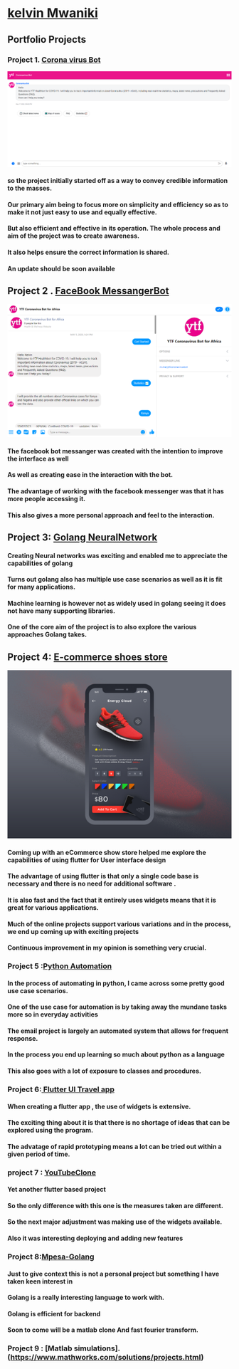 # [kelvin Mwaniki ](https://kelvin169.github.io/kelvinMwaniki/)
## Portfolio Projects
### Project 1. [Corona virus Bot ](https://webchat.snatchbot.me/2d7fac783f74a5e528703986d0d2702f01dd35233435a0c67ca9f5282e3b98af)
![](CoronaVirus.png)
#### so the project initially started off as a way to convey credible information to the masses.
#### Our primary aim being to focus more on simplicity and efficiency so as to make it not just easy to use and equally effective.
#### But also efficient and effective  in its operation. The whole process and aim of the project was to create awareness.
#### It also helps ensure the correct information is shared.
#### An update should be soon available


## Project 2 . [FaceBook MessangerBot](https://www.messenger.com/t/ytfcoronavirusbot)
![](FBchat.PNG)
#### The facebook bot messanger was created with the intention to improve the interface as well
#### As well as creating ease in the interaction with the bot.
#### The advantage of working with the facebook messenger was that it has more people accessing it.
#### This also gives a more personal approach and feel to the interaction.

## Project 3: [Golang NeuralNetwork](https://github.com/kelvin169/Golang-Neuralnet)
#### Creating Neural networks was exciting and enabled me to appreciate the capabilities of golang
#### Turns out golang also has multiple use case scenarios as well as it is fit for many applications.
#### Machine learning is however not as widely used in golang seeing it does not have many supporting libraries.
#### One of the core aim of the project is to also explore the various approaches Golang takes.

## Project 4: [E-commerce shoes store](https://github.com/kelvin169/Flutter-Adidas-Shoes-Ecommerce-App-UI)
![](store.jpg)
#### Coming up with an eCommerce show store helped me explore the capabilities of using flutter for User interface design
####  The advantage of using flutter is that only a single code base is necessary and there is no need for additional software .
#### It is also fast and the fact that it entirely uses widgets means that it is great for various applications.
#### Much of the online projects support various variations and in the process, we end up coming up with exciting projects
#### Continuous improvement in my opinion is something very crucial.

### Project 5 :[Python Automation](https://github.com/kelvin169/Python-Automation)
#### In the process of automating in python, I came across some pretty good use case scenarios.
#### One of the use case for automation is by taking away the mundane tasks more so in everyday activities
#### The email project is largely an automated system that allows for frequent response.
####  In the process you end up learning so much about python as a language
####  This also goes with a lot of exposure to classes and procedures.

### Project 6:[ Flutter UI Travel app](https://github.com/kelvin169/flutter_travel_ui)
#### When creating a flutter app , the use of widgets is extensive.
#### The exciting thing about it is that there is no shortage of ideas that can be explored using the program.
#### The advatage of rapid prototyping means a lot can be tried out within a given period of time.

### project 7 : [YouTubeClone](https://www.youtube.com/watch?v=aLLwKaxh98M) 
#### Yet another flutter based project 
#### So the only difference with this one is the measures taken are different.
#### So the next major adjustment was making use of the widgets available. 
#### Also it was interesting deploying and adding new features

### Project 8:[Mpesa-Golang ](https://github.com/kelvin169/mpesa-api-go)
#### Just to give context this is not a personal project but something I have taken keen interest in 
#### Golang is a really interesting language to work with. 
#### Golang is efficient for backend
#### Soon to come will be a matlab clone And fast fourier transform.

### Project 9 : [Matlab simulations].(https://www.mathworks.com/solutions/projects.html)

